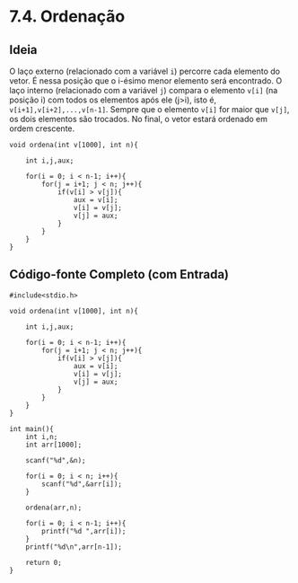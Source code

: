 # 7.4. Ordenação

## Ideia

O laço externo (relacionado com a variável ```i```) percorre cada elemento do vetor. É nessa posição que o i-ésimo menor elemento será encontrado. O laço interno (relacionado com a variável ```j```) compara o elemento ```v[i]``` (na posição i) com todos os elementos após ele (j>i), isto é, ```v[i+1],v[i+2],...,v[n-1]```. Sempre que o elemento ```v[i]``` for maior que ```v[j]```, os dois elementos são trocados. No final, o vetor estará ordenado em ordem crescente.

```
void ordena(int v[1000], int n){

    int i,j,aux;

    for(i = 0; i < n-1; i++){
        for(j = i+1; j < n; j++){
            if(v[i] > v[j]){
                aux = v[i];
                v[i] = v[j];
                v[j] = aux;
            }
        }
    }
}
```

## Código-fonte Completo (com Entrada)

```
#include<stdio.h>

void ordena(int v[1000], int n){

    int i,j,aux;

    for(i = 0; i < n-1; i++){
        for(j = i+1; j < n; j++){
            if(v[i] > v[j]){
                aux = v[i];
                v[i] = v[j];
                v[j] = aux;
            }
        }
    }
}

int main(){
    int i,n;
    int arr[1000];

    scanf("%d",&n);

    for(i = 0; i < n; i++){
        scanf("%d",&arr[i]);
    }

    ordena(arr,n);

    for(i = 0; i < n-1; i++){
        printf("%d ",arr[i]);
    }
    printf("%d\n",arr[n-1]);
    
    return 0;
}
```
